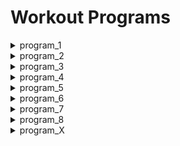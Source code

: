 # Workout Programs

<details>

  <summary>program_1</summary>

    name: 4-SPLIT<br>
    splits: [legs, chest, back_and_biceps, shoulder_and_abs]
    description:
      Focus on strength.
      Heavy sets of 2-8 reps for key exercises
      (deadlift, squat, benchpress, seated_row)
    start: 2021-12-11
    end: 2022-03-19
    program_iterations: 10
    number_of_workouts: 40
  
</details>

<details>

  <summary>program_2</summary>

    name: PPL
    splits: [push, pull, legs]
    description: |
      Focus on strength.
      Heavy sets of 2-8 reps for key exercises
      (deadlift, squat, benchpress, seated_row)
    start: 2022-03-26
    end: 2022-06-27

</details>

<details>

  <summary>program_3</summary>

    name: GVT
    splits: [back_and_chest, legs_and_abs, shoulders_and_arms]
    description: |
      German Volume Training.
      Focus on volume and intensity.
      10 Moderate sets of 10 reps for key exercises (supersets).
      (deadlift, squat, benchpress, seated_row)
      with 90 seconds rest between sets.
    start: 2022-07-01
    end: 2022-09-23
    program_iterations: 10
    number_of_workouts: 30

</details>

<details>

  <summary>program_4</summary>

    name: NFP
    splits: [full_body_1, full_body_2, full_body_3, full_body_4, full_body_5]
    description: |
      Norwegian Frequency Project
      Focus on standard programs performed multiple times per week.
      Learn new exercises and get better at exercises seldomly performed.
      Increase focus on core-strength, posture, mobility and cardio.
      Include:
      front-squat, bulgarian-split-squat, sumo-deadlift, standing-calf-raise,
      hammer-curl, pronated-ez-curl, skull-crusher, forearm-cable-supination,
      chinup, incline-db-press
    start: 2022-10-01
    end: 2022-11-04
    program_iterations: 10
    number_of_workouts: 30

</details>

<details>

  <summary>program_5</summary>

    name: PPL
    splits: [push, pull, legs]
    description: |
      Focus on strength.
      Heavy sets of 2-8 reps for key exercises
      (deadlift, squat, benchpress, seated_row)
    start: 2023-01-07
    end: 2023-05-25
    program_iterations: 5
    number_of_workouts: 15

</details>

<details>

  <summary>program_6</summary>

    name: FULL-BODY
    splits: [full_body]
    description: |
      Standard full-body program.
    start: 2023-06-11
    end: 2023-09-21
    program_iterations: 15
    number_of_workouts: 15

</details>

<details>

  <summary>program_7</summary>

    name: PPL
    splits: [push, pull, legs]
    description: |
      similar as program_5
    start: 2023-09-25
    end: 2024-02-25
    program_iterations: 5
    number_of_workouts: x

</details>

<details>

  <summary>program_8</summary>

    name: PPL
    splits: [push, pull, legs]
    description: |
      similar as program_5
    start: 2024-03-03
    end: 2024-MM-DD
    program_iterations: 5
    number_of_workouts: 15

</details>

<details>

  <summary>program_X</summary>

    name: ToBeDesided
    splits: [ToBeDesided]
    description: |
      ToBeDesided. Ideas: kettlebell, kaatsu, trx, crossfit
    start: YYYY-MM-DD
    end: YYYY-MM-DD
    program_iterations: 10
    number_of_workouts: 30

</details>

